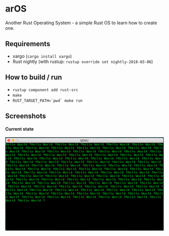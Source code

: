 # arOS
Another Rust Operating System - a simple Rust OS to learn how to create one.

## Requirements

*	xargo (```cargo install xargo```)
*	Rust nightly (with rustup: ```rustup override set nightly-2018-03-06```)

## How to build / run

*   ```rustup component add rust-src```
*   ```make```
*   ```RUST_TARGET_PATH=`pwd` make run```

## Screenshots

#### Current state

![state 2][state_2]

[state_2]: img/current_state_2.png
